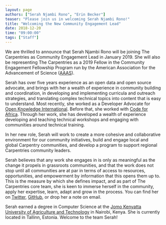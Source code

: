 ```yaml
---
layout: page
authors: ["Serah Njambi Rono", "Erin Becker"]
teaser: "Please join us in welcoming Serah Njambi Rono!"
title: "Welcoming the New Community Engagement Lead"
date: 2018-12-20
time: "09:00:00"
tags: ["Staff"]
---
```


We are thrilled to announce that Serah Njambi Rono will be joining The Carpentries as Community Engagement Lead in January 2019. She will
also be representing The Carpentries as a 2019 Fellow in the Community Engagement Fellowship Program run by the American Association for the
Advancement of Science ([AAAS](https://www.aaas.org/)).

Serah has over five years experience as an open data and open source
advocate, and brings with her a wealth of experience in community building and coordination, in developing and implementing curricula
and outreach strategies, and translating complex technical topics into content that is easy to understand. Most recently, she worked as
a Developer Advocate for [Open Knowledge International](https://okfn.org/). Before that, she worked with [Code for Africa](https://codeforafrica.org/).
Through her work, she has developed a wealth of experience developing and teaching technical workshops and engaging with communities
around technical training. 

In her new role, Serah will work to create a more cohesive and collaborative environment for our community initiatives, build and engage
local and global Carpentry communities, and develop a program to support regional Carpentries community leaders.

Serah believes that any work she engages in is only as meaningful as the change it propels in grassroots communities, and that the work
does not stop until all communities are at par in terms of access to resources, opportunities, and empowerment by information that this
opens them up to. This is the measure by which she defines impact, and as part of The Carpentries core team, she is keen to immerse herself
in the community, apply her expertise, learn, adapt and grow in the process. You can find her on [Twitter](https://twitter.com/serahrono),
[GitHub](https://github.com/serahrono), or drop her a note on
email.

Serah earned a degree in Computer Science at the [Jomo Kenyatta University of Agriculture and Technology](http://www.jkuat.ac.ke/) 
in Nairobi, Kenya. She is currently located in Tallinn, Estonia. Welcome to the team Serah! 
